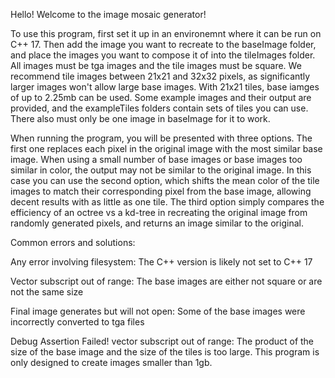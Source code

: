 Hello! Welcome to the image mosaic generator!

To use this program, first set it up in an environemnt where it can be run on C++ 17. Then add the image you want to recreate to the baseImage folder, and place the images you want to compose it of into the tileImages folder. All images must be tga images and the tile images must be square. We recommend tile images between 21x21 and 32x32 pixels, as significantly larger images won't allow large base images. With 21x21 tiles, base iamges of up to 2.25mb can be used. Some example images and their output are provided, and the exampleTiles folders contain sets of tiles you can use. There also must only be one image in baseImage for it to work.

When running the program, you will be presented with three options. The first one replaces each pixel in the original image with the most similar base image. When using a small number of base images or base images too similar in color, the output may not be similar to the original image. In this case you can use the second option, which shifts the mean color of the tile images to match their corresponding pixel from the base image, allowing decent results with as little as one tile. The third option simply compares the efficiency of an octree vs a kd-tree in recreating the original image from randomly generated pixels, and returns an image similar to the original.

Common errors and solutions:

Any error involving filesystem: The C++ version is likely not set to C++ 17

Vector subscript out of range: The base images are either not square or are not the same size

Final image generates but will not open: Some of the base images were incorrectly converted to tga files

Debug Assertion Failed! vector subscript out of range: The product of the size of the base image and the size of the tiles is too large. This program is only designed to create images smaller than 1gb.
